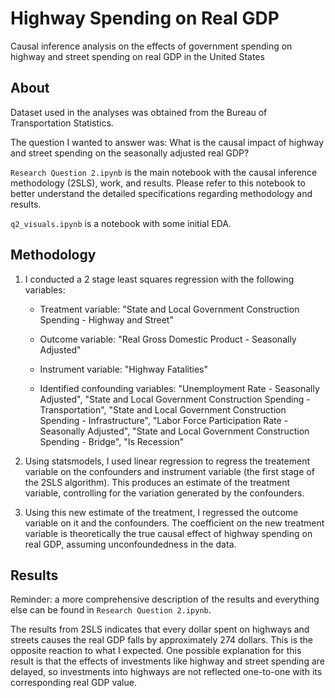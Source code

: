 # Highway Spending on Real GDP

Causal inference analysis on the effects of government spending on highway and street spending on real GDP in the United States

## About

Dataset used in the analyses was obtained from the Bureau of Transportation Statistics. 

The question I wanted to answer was: What is the causal impact of highway and street spending on the seasonally adjusted real GDP?

`Research Question 2.ipynb` is the main notebook with the causal inference methodology (2SLS), work, and results. Please refer to this notebook to better understand the detailed specifications regarding methodology and results.

`q2_visuals.ipynb` is a notebook with some initial EDA.

## Methodology

1. I conducted a 2 stage least squares regression with the following variables:

    * Treatment variable: "State and Local Government Construction Spending - Highway and Street"
  
    * Outcome variable:  "Real Gross Domestic Product - Seasonally Adjusted"
  
    * Instrument variable: "Highway Fatalities"
  
    * Identified confounding variables: "Unemployment Rate - Seasonally Adjusted", "State and Local Government Construction Spending - Transportation", "State and Local Government Construction Spending - Infrastructure", "Labor Force Participation Rate - Seasonally Adjusted", "State and Local Government Construction Spending - Bridge", "Is Recession"

2. Using statsmodels, I used linear regression to regress the treatement variable on the confounders and instrument variable (the first stage of the 2SLS algorithm). This produces an estimate of the treatment variable, controlling for the variation generated by the confounders.

4. Using this new estimate of the treatment, I regressed the outcome variable on it and the confounders. The coefficient on the new treatment variable is theoretically the true causal effect of highway spending on real GDP, assuming unconfoundedness in the data.

## Results

Reminder: a more comprehensive description of the results and everything else can be found in `Research Question 2.ipynb`.

The results from 2SLS indicates that every dollar spent on highways and streets causes the real GDP falls by approximately 274 dollars. This is the opposite reaction to what I expected. One possible explanation for this result is that the effects of investments like highway and street spending are delayed, so investments into highways are not reflected one-to-one with its corresponding real GDP value. 

